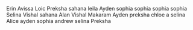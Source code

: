 Erin
Avissa
Loic
Preksha
sahana
leila 
Ayden
sophia
sophia
sophia
sophia
Selina 
Vishal
sahana
Alan
Vishal Makaram
Ayden
preksha
chloe a 
selina
Alice
ayden
sophia 
andrew
selina
Preksha